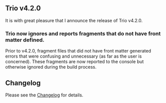 <!--
template: articlepage
title: Trio v4.2.0
appendToTarget: true
category: releases
tag: v4.2.0
articleTitle: "Trio v4.2.0: Improved Developer Experience"
activeHeaderItem: 3
socialMediaMetaTags:
- "<meta property='og:type' content='article'>"
- "<meta property='og:title' content='Trio v4.2.0: Improved Developer Experience'>"
- "<meta property='og:description' content='It is with great pleasure that I announce the release of Trio v4.2.0.'>"
- "<meta property='og:url' content='https://gettriossg.com/blog/releases/2020/12/05/v4.2.0/'>"
- "<meta property='og:image' content='https://gettriossg.com/media/trio-social-media-image.png'>"
- "<meta name='twitter:card' content='summary_large_image'>"
- "<meta name='twitter:site' content='@gettriossg'>"
- "<meta name='twitter:creator' content='@jefftschwartz'>"
- "<meta name='twitter:title' content='Trio v4.2.0: Improved Developer Experience'>"
- "<meta name='twitter:description' content='It is with great pleasure that I announce the release of Trio v4.2.0.'>"
- "<meta name='twitter:image' content='https://gettriossg.com/media/trio-social-media-image.png'>"
-->

## Trio v4.2.0

It is with great pleasure that I announce the release of Trio v4.2.0.

### Trio now ignores and reports fragments that do not have front matter defined.

Prior to v4.2.0, fragment files that did not have front matter generated errors that were confusing and unnecessary (as far as the user is concerned). These fragments are now reported to the console but otherwise ignored during the build process.

<!-- end -->

## Changelog
Please see the <a target="_blank" href="https://github.com/4awpawz/trio/#v420">Changelog</a> for details.

